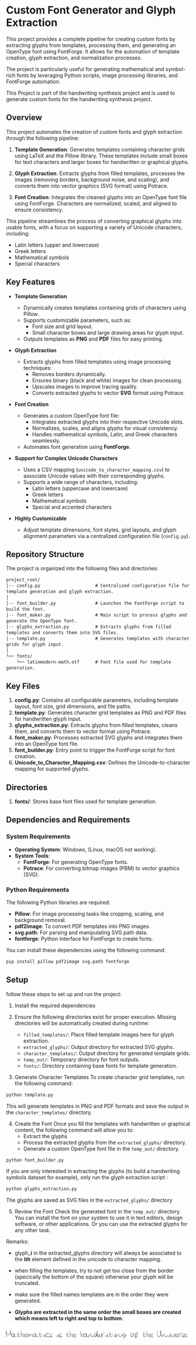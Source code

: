 # Custom Font Generator and Glyph Extraction

This project provides a complete pipeline for creating custom fonts by extracting glyphs from templates, processing them, and generating an OpenType font using FontForge. It allows for the automation of template creation, glyph extraction, and normalization processes.

The project is particularly useful for generating mathematical and symbol-rich fonts by leveraging Python scripts, image processing libraries, and FontForge automation.

This Project is part of the handwriting synthesis project and is used to generate custom fonts for the handwriting synthesis project.


## Overview

This project automates the creation of custom fonts and glyph extraction through the following pipeline:

1. **Template Generation**: Generates templates containing character grids using LaTeX and the Pillow library. These templates include small boxes for text characters and larger boxes for handwritten or graphical glyphs.

2. **Glyph Extraction**: Extracts glyphs from filled templates, processes the images (removing borders, background noise, and scaling), and converts them into vector graphics (SVG format) using Potrace.

3. **Font Creation**: Integrates the cleaned glyphs into an OpenType font file using FontForge. Characters are normalized, scaled, and aligned to ensure consistency.

This pipeline streamlines the process of converting graphical glyphs into usable fonts, with a focus on supporting a variety of Unicode characters, including:
- Latin letters (upper and lowercase)
- Greek letters
- Mathematical symbols
- Special characters

## Key Features

- **Template Generation**
    - Dynamically creates templates containing grids of characters using Pillow.
    - Supports customizable parameters, such as:
        - Font size and grid layout.
        - Small character boxes and large drawing areas for glyph input.
    - Outputs templates as **PNG** and **PDF** files for easy printing.

- **Glyph Extraction**
    - Extracts glyphs from filled templates using image processing techniques:
        - Removes borders dynamically.
        - Ensures binary (black and white) images for clean processing.
        - Upscales images to improve tracing quality.
        - Converts extracted glyphs to vector **SVG** format using Potrace.

- **Font Creation**
    - Generates a custom OpenType font file:
        - Integrates extracted glyphs into their respective Unicode slots.
        - Normalizes, scales, and aligns glyphs for visual consistency.
        - Handles mathematical symbols, Latin, and Greek characters seamlessly.
    - Automates font generation using **FontForge**.

- **Support for Complex Unicode Characters**
    - Uses a CSV mapping (`unicode_to_character_mapping.csv`) to associate Unicode values with their corresponding glyphs.
    - Supports a wide range of characters, including:
        - Latin letters (uppercase and lowercase)
        - Greek letters
        - Mathematical symbols
        - Special and accented characters

- **Highly Customizable**
    - Adjust template dimensions, font styles, grid layouts, and glyph alignment parameters via a centralized configuration file (`config.py`).

## Repository Structure

The project is organized into the following files and directories:

```plaintext
project_root/
│-- config.py                     # Centralized configuration file for template generation and glyph extraction.
│
│-- font_builder.py               # Launches the FontForge script to build the font.
│-- font_maker.py                 # Main script to process glyphs and generate the OpenType font.
│-- glyphs_extraction.py          # Extracts glyphs from filled templates and converts them into SVG files.
│-- template.py                   # Generates templates with character grids for glyph input.
│
└── fonts/                        
    └── latinmodern-math.otf      # Font file used for template generation.
```

## Key Files 
1. **config.py**: Contains all configurable parameters, including template layout, font size, grid dimensions, and file paths.
2. **template.py**: Generates character grid templates as PNG and PDF files for handwritten glyph input.
3. **glyphs_extraction.py**: Extracts glyphs from filled templates, cleans them, and converts them to vector format using Potrace.
4. **font_maker.py**: Processes extracted SVG glyphs and integrates them into an OpenType font file.
5. **font_builder.py**: Entry point to trigger the FontForge script for font creation.
6. **Unicode_to_Character_Mapping.csv**: Defines the Unicode-to-character mapping for supported glyphs.
    
## Directories
1. **fonts/**: Stores base font files used for template generation.

## Dependencies and Requirements

### System Requirements
- **Operating System**: Windows, (Linux, macOS not working).
- **System Tools**:
  - **FontForge**: For generating OpenType fonts.
  - **Potrace**: For converting bitmap images (PBM) to vector graphics (SVG).

### Python Requirements
The following Python libraries are required:

- **Pillow**: For image processing tasks like cropping, scaling, and background removal.
- **pdf2image**: To convert PDF templates into PNG images.
- **svg.path**: For parsing and manipulating SVG path data.
- **fontforge**: Python interface for FontForge to create fonts.

You can install these dependencies using the following command:

```bash
pip install pillow pdf2image svg.path fontforge
```

## Setup
follow these steps to set up and run the project:
1. Install the required dependencies 
2. Ensure the following directories exist for proper execution. Missing directories will be automatically created during runtime:
    - `filled_templates/`: Place filled template images here for glyph extraction.
    - `extracted_glyphs/`: Output directory for extracted SVG glyphs.
    - `character_templates/`: Output directory for generated template grids.
    - `temp_out/`: Temporary directory for font outputs.
    - `fonts/`: Directory containing base fonts for template generation.


3. Generate Character Templates
   To create character grid templates, run the following command:

```bash
python template.py
```

This will generate templates in PNG and PDF formats and save the output in the `character_templates/` directory.


4. Create the Font
    Once you fill the templates with handwritten or graphical content, the following command will allow you to:
    - Extract the glyphs
    - Process the extracted glyphs from the `extracted_glyphs/` directory.
    - Generate a custom OpenType font file in the `temp_out/` directory. 

```bash
python font_builder.py
```

If you are only interested in extracting the glyphs (to build a handwriting symbols dataset for example), only run the glyph extraction script :

```bash
python glyphs_extraction.py
```

The glyphs are saved as SVG files in the `extracted_glyphs/` directory


5. Review the Font
    Check the generated font in the `temp_out/` directory. You can install the font on your system to use it in text editors, design software, or other applications. Or you can use the extracted glyphs for any other task.

Remarks:

- glyph_**i** in the extracted_glyphs directory will always be associated to the **ith** element defined in the unicode to character mapping.

- when filling the templates, try to not get too close from the border (specically the bottom of the square) otherwise your glyph will be truncated.
- make sure the filled names templates are in the order they were generated.
- **Glyphs are extracted in the same order the small boxes are created which means left to right and top to bottom.**


![Font example](img/font_preview.png "Optional Title")
